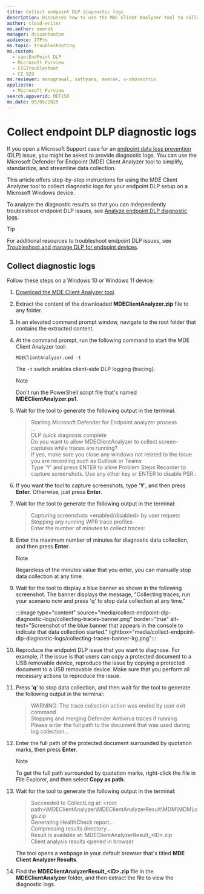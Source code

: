 ```yaml
---
title: Collect endpoint DLP diagnostic logs
description: Discusses how to use the MDE Client Analyzer tool to collect endpoint DLP diagnostic logs.
author: cloud-writer
ms.author: meerak
manager: dcscontentpm
audience: ITPro
ms.topic: troubleshooting
ms.custom:
  - sap:EndPoint DLP
  - Microsoft Purview
  - CSSTroubleshoot
  - CI 929
ms.reviewer: managrawal, sathyana, meerak, v-shorestris
appliesto:
  - Microsoft Purview
search.appverid: MET150
ms.date: 05/05/2025
---
```


# Collect endpoint DLP diagnostic logs

If you open a Microsoft Support case for an [endpoint data loss prevention](/purview/endpoint-dlp-learn-about) (DLP) issue, you might be asked to provide diagnostic logs. You can use the Microsoft Defender for Endpoint (MDE) Client Analyzer tool to simplify, standardize, and streamline data collection.

This article offers step-by-step instructions for using the MDE Client Analyzer tool to collect diagnostic logs for your endpoint DLP setup on a Microsoft Windows device.

To analyze the diagnostic results so that you can independently troubleshoot endpoint DLP issues, see [Analyze endpoint DLP diagnostic logs](analyze-endpoint-dlp-diagnostic-logs.md).

> [!TIP]
> For additional resources to troubleshoot endpoint DLP issues, see [Troubleshoot and manage DLP for endpoint devices](https://techcommunity.microsoft.com/t5/security-compliance-and-identity/troubleshoot-and-manage-microsoft-purview-data-loss-prevention/ba-p/4077992).

## Collect diagnostic logs

Follow these steps on a Windows 10 or Windows 11 device:

1. [Download the MDE Client Analyzer tool](/defender-endpoint/download-client-analyzer).

2. Extract the content of the downloaded **MDEClientAnalyzer.zip** file to any folder.

3. In an elevated command prompt window, navigate to the root folder that contains the extracted content.

4. At the command prompt, run the following command to start the MDE Client Analyzer tool:

   ```Cmd
   MDEClientAnalyzer.cmd -t
   ```

   The `-t` switch enables client-side DLP logging (tracing).

   > [!NOTE]
   > Don't run the PowerShell script file that's named **MDEClientAnalyzer.ps1**.

5. Wait for the tool to generate the following output in the terminal:

   > Starting Microsoft Defender for Endpoint analyzer process  
   > …  
   > DLP quick diagnosis complete  
   > Do you want to allow MDEClientAnalyzer to collect screen-captures while traces are running?  
   > If yes, make sure you close any windows not related to the issue you are recording such as Outlook or Teams  
   > Type 'Y' and press ENTER to allow Problem Steps Recorder to capture screenshots. Use any other key or ENTER to disable PSR.:

6. If you want the tool to capture screenshots, type '**Y**', and then press **Enter**. Otherwise, just press **Enter**.

7. Wait for the tool to generate the following output in the terminal:

   > Capturing screenshots <enabled/disabled> by user request  
   > Stopping any running WPR trace profiles  
   > Enter the number of minutes to collect traces:

8. Enter the maximum number of minutes for diagnostic data collection, and then press **Enter**.

   > [!NOTE]
   > Regardless of the minutes value that you enter, you can manually stop data collection at any time.

9. Wait for the tool to display a blue banner as shown in the following screenshot. The banner displays the message, "Collecting traces, run your scenario now and press 'q' to stop data collection at any time."

   :::image type="content" source="media/collect-endpoint-dlp-diagnostic-logs/collecting-traces-banner.png" border="true" alt-text="Screenshot of the blue banner that appears in the console to indicate that data collection started." lightbox="media/collect-endpoint-dlp-diagnostic-logs/collecting-traces-banner-lrg.png":::

10. Reproduce the endpoint DLP issue that you want to diagnose. For example, if the issue is that users can copy a protected document to a USB removable device, reproduce the issue by copying a protected document to a USB removable device. Make sure that you perform all necessary actions to reproduce the issue.

11. Press '**q**' to stop data collection, and then wait for the tool to generate the following output in the terminal:

    > WARNING: The trace collection action was ended by user exit command  
    > Stopping and merging Defender Antivirus traces if running  
    > Please enter the full path to the document that was used during log collection…

12. Enter the full path of the protected document surrounded by quotation marks, then press **Enter**.

    > [!NOTE]
    > To get the full path surrounded by quotation marks, right-click the file in File Explorer, and then select **Copy as path**.

13. Wait for the tool to generate the following output in the terminal:

    > Succeeded to CollectLog at: \<root path\>\MDEClientAnalyzer\MDEClientAnalyzerResult\MDM\MDMLogs.zip  
    > Generating HealthCheck report…  
    > Compressing results directory…  
    > Result is available at: MDEClientAnalyzerResult_\<ID\>.zip  
    > Client analysis results opened in browser

    The tool opens a webpage in your default browser that's titled **MDE Client Analyzer Results**.

14. Find the **MDEClientAnalyzerResult_\<ID\>.zip** file in the **MDEClientAnalyzer** folder, and then extract the file to view the diagnostic logs.
